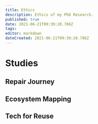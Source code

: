 ```yaml
---
title: Ethics
description: Ethics of my PhD Research.
published: true
date: 2021-06-21T09:39:20.786Z
tags: 
editor: markdown
dateCreated: 2021-06-21T09:39:20.786Z
---
```


# Studies

## Repair Journey

## Ecosystem Mapping

## Tech for Reuse


